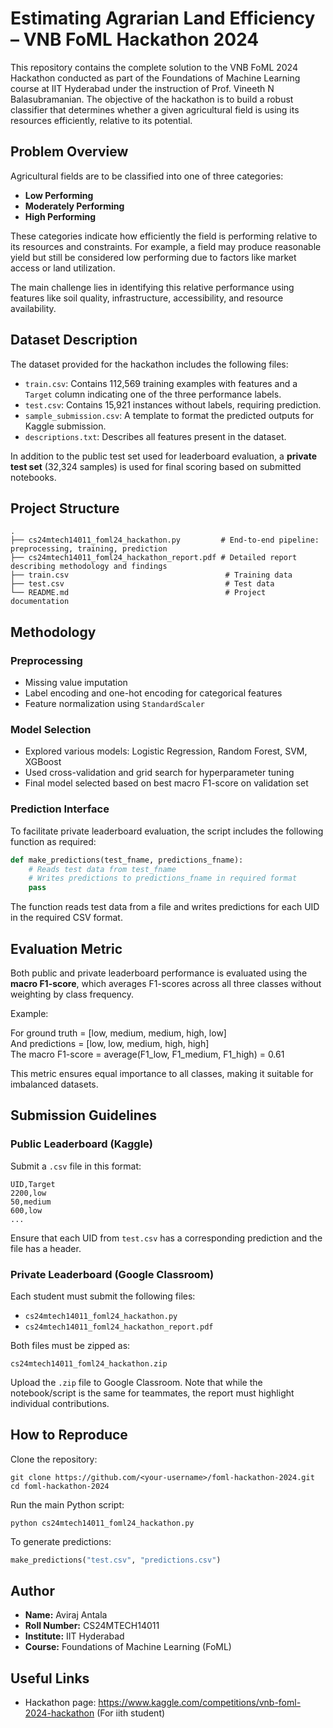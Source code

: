 
# Estimating Agrarian Land Efficiency – VNB FoML Hackathon 2024

This repository contains the complete solution to the VNB FoML 2024 Hackathon conducted as part of the Foundations of Machine Learning course at IIT Hyderabad under the instruction of Prof. Vineeth N Balasubramanian. The objective of the hackathon is to build a robust classifier that determines whether a given agricultural field is using its resources efficiently, relative to its potential.

## Problem Overview

Agricultural fields are to be classified into one of three categories:

- **Low Performing**
- **Moderately Performing**
- **High Performing**

These categories indicate how efficiently the field is performing relative to its resources and constraints. For example, a field may produce reasonable yield but still be considered low performing due to factors like market access or land utilization.

The main challenge lies in identifying this relative performance using features like soil quality, infrastructure, accessibility, and resource availability.

## Dataset Description

The dataset provided for the hackathon includes the following files:

- `train.csv`: Contains 112,569 training examples with features and a `Target` column indicating one of the three performance labels.
- `test.csv`: Contains 15,921 instances without labels, requiring prediction.
- `sample_submission.csv`: A template to format the predicted outputs for Kaggle submission.
- `descriptions.txt`: Describes all features present in the dataset.

In addition to the public test set used for leaderboard evaluation, a **private test set** (32,324 samples) is used for final scoring based on submitted notebooks.

## Project Structure

```
.
├── cs24mtech14011_foml24_hackathon.py         # End-to-end pipeline: preprocessing, training, prediction
├── cs24mtech14011_foml24_hackathon_report.pdf # Detailed report describing methodology and findings
├── train.csv                                   # Training data
├── test.csv                                    # Test data 
└── README.md                                   # Project documentation
```

## Methodology

### Preprocessing

- Missing value imputation
- Label encoding and one-hot encoding for categorical features
- Feature normalization using `StandardScaler`

### Model Selection

- Explored various models: Logistic Regression, Random Forest, SVM, XGBoost
- Used cross-validation and grid search for hyperparameter tuning
- Final model selected based on best macro F1-score on validation set

### Prediction Interface

To facilitate private leaderboard evaluation, the script includes the following function as required:

```python
def make_predictions(test_fname, predictions_fname):
    # Reads test data from test_fname
    # Writes predictions to predictions_fname in required format
    pass
```

The function reads test data from a file and writes predictions for each UID in the required CSV format.

## Evaluation Metric

Both public and private leaderboard performance is evaluated using the **macro F1-score**, which averages F1-scores across all three classes without weighting by class frequency.

Example:

For ground truth = [low, medium, medium, high, low]  
And predictions = [low, low, medium, high, high]  
The macro F1-score = average(F1_low, F1_medium, F1_high) = 0.61

This metric ensures equal importance to all classes, making it suitable for imbalanced datasets.

## Submission Guidelines

### Public Leaderboard (Kaggle)

Submit a `.csv` file in this format:

```
UID,Target
2200,low
50,medium
600,low
...
```

Ensure that each UID from `test.csv` has a corresponding prediction and the file has a header.

### Private Leaderboard (Google Classroom)

Each student must submit the following files:

- `cs24mtech14011_foml24_hackathon.py`
- `cs24mtech14011_foml24_hackathon_report.pdf`

Both files must be zipped as:

```
cs24mtech14011_foml24_hackathon.zip
```

Upload the `.zip` file to Google Classroom. Note that while the notebook/script is the same for teammates, the report must highlight individual contributions.

## How to Reproduce

Clone the repository:

```
git clone https://github.com/<your-username>/foml-hackathon-2024.git
cd foml-hackathon-2024
```

Run the main Python script:

```
python cs24mtech14011_foml24_hackathon.py
```

To generate predictions:

```python
make_predictions("test.csv", "predictions.csv")
```

## Author

- **Name:** Aviraj Antala
- **Roll Number:** CS24MTECH14011
- **Institute:** IIT Hyderabad
- **Course:** Foundations of Machine Learning (FoML)

## Useful Links

- Hackathon page: https://www.kaggle.com/competitions/vnb-foml-2024-hackathon (For iith student)
